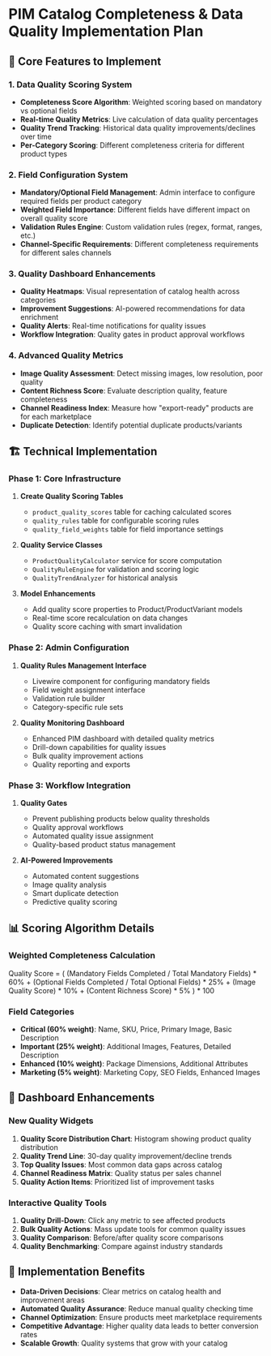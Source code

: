 # PIM Catalog Completeness & Data Quality Implementation Plan

## 🎯 Core Features to Implement

### 1. **Data Quality Scoring System**
- **Completeness Score Algorithm**: Weighted scoring based on mandatory vs optional fields
- **Real-time Quality Metrics**: Live calculation of data quality percentages
- **Quality Trend Tracking**: Historical data quality improvements/declines over time
- **Per-Category Scoring**: Different completeness criteria for different product types

### 2. **Field Configuration System**
- **Mandatory/Optional Field Management**: Admin interface to configure required fields per product category
- **Weighted Field Importance**: Different fields have different impact on overall quality score
- **Validation Rules Engine**: Custom validation rules (regex, format, ranges, etc.)
- **Channel-Specific Requirements**: Different completeness requirements for different sales channels

### 3. **Quality Dashboard Enhancements**
- **Quality Heatmaps**: Visual representation of catalog health across categories
- **Improvement Suggestions**: AI-powered recommendations for data enrichment
- **Quality Alerts**: Real-time notifications for quality issues
- **Workflow Integration**: Quality gates in product approval workflows

### 4. **Advanced Quality Metrics**
- **Image Quality Assessment**: Detect missing images, low resolution, poor quality
- **Content Richness Score**: Evaluate description quality, feature completeness
- **Channel Readiness Index**: Measure how "export-ready" products are for each marketplace
- **Duplicate Detection**: Identify potential duplicate products/variants

## 🏗️ Technical Implementation

### Phase 1: Core Infrastructure
1. **Create Quality Scoring Tables**
    - `product_quality_scores` table for caching calculated scores
    - `quality_rules` table for configurable scoring rules
    - `quality_field_weights` table for field importance settings

2. **Quality Service Classes**
    - `ProductQualityCalculator` service for score computation
    - `QualityRuleEngine` for validation and scoring logic
    - `QualityTrendAnalyzer` for historical analysis

3. **Model Enhancements**
    - Add quality score properties to Product/ProductVariant models
    - Real-time score recalculation on data changes
    - Quality score caching with smart invalidation

### Phase 2: Admin Configuration
1. **Quality Rules Management Interface**
    - Livewire component for configuring mandatory fields
    - Field weight assignment interface
    - Validation rule builder
    - Category-specific rule sets

2. **Quality Monitoring Dashboard**
    - Enhanced PIM dashboard with detailed quality metrics
    - Drill-down capabilities for quality issues
    - Bulk quality improvement actions
    - Quality reporting and exports

### Phase 3: Workflow Integration
1. **Quality Gates**
    - Prevent publishing products below quality thresholds
    - Quality approval workflows
    - Automated quality issue assignment
    - Quality-based product status management

2. **AI-Powered Improvements**
    - Automated content suggestions
    - Image quality analysis
    - Smart duplicate detection
    - Predictive quality scoring

## 📊 Scoring Algorithm Details

### Weighted Completeness Calculation
Quality Score = (
(Mandatory Fields Completed / Total Mandatory Fields) * 60% +
(Optional Fields Completed / Total Optional Fields) * 25% +
(Image Quality Score) * 10% +
(Content Richness Score) * 5%
) * 100

### Field Categories
- **Critical (60% weight)**: Name, SKU, Price, Primary Image, Basic Description
- **Important (25% weight)**: Additional Images, Features, Detailed Description
- **Enhanced (10% weight)**: Package Dimensions, Additional Attributes
- **Marketing (5% weight)**: Marketing Copy, SEO Fields, Enhanced Images

## 🎨 Dashboard Enhancements

### New Quality Widgets
1. **Quality Score Distribution Chart**: Histogram showing product quality distribution
2. **Quality Trend Line**: 30-day quality improvement/decline trends
3. **Top Quality Issues**: Most common data gaps across catalog
4. **Channel Readiness Matrix**: Quality status per sales channel
5. **Quality Action Items**: Prioritized list of improvement tasks

### Interactive Quality Tools
1. **Quality Drill-Down**: Click any metric to see affected products
2. **Bulk Quality Actions**: Mass update tools for common quality issues
3. **Quality Comparison**: Before/after quality score comparisons
4. **Quality Benchmarking**: Compare against industry standards

## 🚀 Implementation Benefits

- **Data-Driven Decisions**: Clear metrics on catalog health and improvement areas
- **Automated Quality Assurance**: Reduce manual quality checking time
- **Channel Optimization**: Ensure products meet marketplace requirements
- **Competitive Advantage**: Higher quality data leads to better conversion rates
- **Scalable Growth**: Quality systems that grow with your catalog